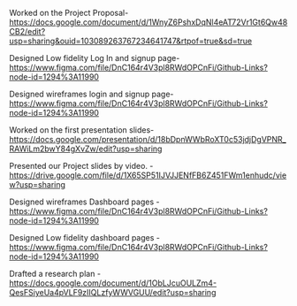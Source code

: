 Worked on the Project Proposal- https://docs.google.com/document/d/1WnyZ6PshxDqNl4eAT72Vr1Gt6Qw48CB2/edit?usp=sharing&ouid=103089263767234641747&rtpof=true&sd=true


Designed Low fidelity Log In and signup page- https://www.figma.com/file/DnC164r4V3pl8RWdOPCnFi/Github-Links?node-id=1294%3A11990


Designed wireframes login and signup page- https://www.figma.com/file/DnC164r4V3pl8RWdOPCnFi/Github-Links?node-id=1294%3A11990


Worked on the first presentation slides- https://docs.google.com/presentation/d/18bDpnWWbRoXT0c53jdjDgVPNR_RAWiLm2bwY84gXvZw/edit?usp=sharing


Presented our Project slides by video. -https://drive.google.com/file/d/1X65SP51IJVJJENfFB6Z451FWm1enhudc/view?usp=sharing


Designed wireframes Dashboard pages - https://www.figma.com/file/DnC164r4V3pl8RWdOPCnFi/Github-Links?node-id=1294%3A11990


Designed Low fidelity dashboard pages - https://www.figma.com/file/DnC164r4V3pl8RWdOPCnFi/Github-Links?node-id=1294%3A11990


Drafted a research plan - https://docs.google.com/document/d/1ObLJcuOULZm4-QesFSiyeUa4pVLF9zIIQLzfyWWVGUU/edit?usp=sharing

